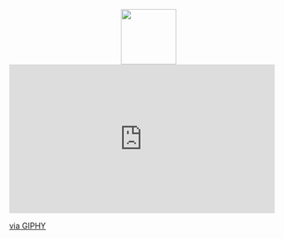 <div id="header" align="center">
  <img src="[https://media.giphy.com/media/M9gbBd9nbDrOTu1Mqx/giphy.gif](https://media.giphy.com/media/LbwJp26pqGf0k/giphy.gif)" width="100"/>
</div>


<iframe src="https://giphy.com/embed/LbwJp26pqGf0k" width="480" height="269" frameBorder="0" class="giphy-embed" allowFullScreen></iframe><p><a href="https://giphy.com/gifs/dinosaur-LbwJp26pqGf0k">via GIPHY</a></p>



